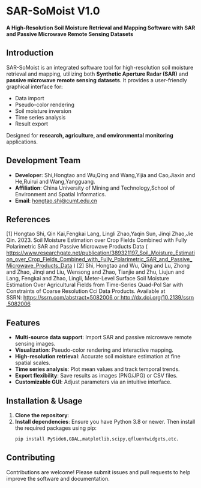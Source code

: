 # SAR-SoMoist V1.0  
**A High-Resolution Soil Moisture Retrieval and Mapping Software with SAR and Passive Microwave Remote Sensing Datasets**  

## Introduction  
SAR-SoMoist is an integrated software tool for high-resolution soil moisture retrieval and mapping, utilizing both **Synthetic Aperture Radar (SAR)** and **passive microwave remote sensing datasets**. It provides a user-friendly graphical interface for:  
- Data import  
- Pseudo-color rendering  
- Soil moisture inversion  
- Time series analysis  
- Result export  

Designed for **research, agriculture, and environmental monitoring** applications.

## Development Team
- **Developer**: Shi,Hongtao and Wu,Qing and Wang,Yijia and Cao,Jiaxin and He,Ruirui and Wang,Yangguang.
- **Affiliation**: China University of Mining and Technology,School of Environment and Spatial Informatics.
- **Email**: hongtao.shi@cumt.edu.cn

## References
[1] Hongtao Shi, Qin Kai,Fengkai Lang, Lingli Zhao,Yaqin Sun, Jinqi Zhao,Jie Qin. 2023. Soil Moisture Estimation over Crop Fields Combined with Fully Polarimetric SAR and Passive Microwave Products Data ( https://www.researchgate.net/publication/389321197_Soil_Moisture_Estimation_over_Crop_Fields_Combined_with_Fully_Polarimetric_SAR_and_Passive_Microwave_Products_Data )
[2] Shi, Hongtao and Wu, Qing and Lu, Zhong and Zhao, Jinqi and Liu, Wensong and Zhao, Tianjie and Zhu, Liujun and Lang, Fengkai and Zhao, Lingli, Meter-Level Surface Soil Moisture Estimation Over Agricultural Fields from Time-Series Quad-Pol Sar with Constraints of Coarse Resolution Cci Data Products. Available at SSRN: https://ssrn.com/abstract=5082006 or http://dx.doi.org/10.2139/ssrn.5082006
## Features  
- **Multi-source data support**: Import SAR and passive microwave remote sensing images.  
- **Visualization**: Pseudo-color rendering and interactive mapping.  
- **High-resolution retrieval**: Accurate soil moisture estimation at fine spatial scales.  
- **Time series analysis**: Plot mean values and track temporal trends.  
- **Export flexibility**: Save results as images (PNG/JPG) or CSV files.  
- **Customizable GUI**: Adjust parameters via an intuitive interface.  

## Installation & Usage  
1. **Clone the repository**:
2. **Install dependencies**:
   Ensure you have Python 3.8 or newer. Then install the required packages using pip:
   ```bash
   pip install PySide6,GDAL,matplotlib,scipy,qfluentwidgets,etc.
   ```
   
## Contributing
Contributions are welcome! Please submit issues and pull requests to help improve the software and documentation.
